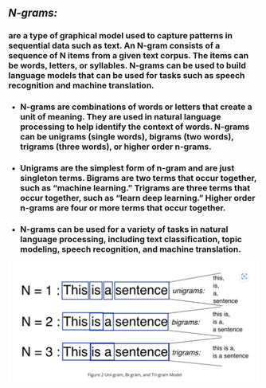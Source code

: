 ## ___N-grams:___ 
### are a type of graphical model used to capture patterns in sequential data such as text. An N-gram consists of a sequence of N items from a given text corpus. The items can be words, letters, or syllables. N-grams can be used to build language models that can be used for tasks such as speech recognition and machine translation.

- ### N-grams are combinations of words or letters that create a unit of meaning. They are used in natural language processing to help identify the context of words. N-grams can be unigrams (single words), bigrams (two words), trigrams (three words), or higher order n-grams.
- ### Unigrams are the simplest form of n-gram and are just singleton terms. Bigrams are two terms that occur together, such as “machine learning.” Trigrams are three terms that occur together, such as “learn deep learning.” Higher order n-grams are four or more terms that occur together.
- ### N-grams can be used for a variety of tasks in natural language processing, including text classification, topic modeling, speech recognition, and machine translation.
![1](1.png)